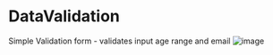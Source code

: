 # DataValidation
Simple Validation form - validates input age range and email
![image](https://user-images.githubusercontent.com/94329581/185018994-b92296fa-7ae4-4eeb-86e4-8027f8f47520.png)
